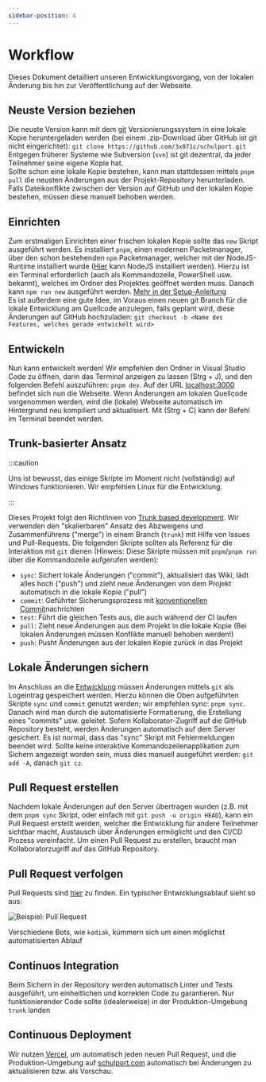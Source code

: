 ```yaml
---
sidebar-position: 4
---
```


# Workflow

Dieses Dokument detailliert unseren Entwicklungsvorgang, von der lokalen Änderung bis hin zur Veröffentlichung auf der Webseite.

## Neuste Version beziehen

Die neuste Version kann mit dem [git](https://git-scm.com/) Versionierungssystem in eine lokale Kopie heruntergeladen werden (bei einem .zip-Download über GitHub ist git nicht eingerichtet): `git clone https://github.com/3x071c/schulport.git` Entgegen früherer Systeme wie Subversion (`svn`) ist git dezentral, da jeder Teilnehmer seine eigene Kopie hat.  
Sollte schon eine lokale Kopie bestehen, kann man stattdessen mittels `pnpm pull` die neusten Änderungen aus der Projekt-Repository herunterladen. Falls Dateikonflikte zwischen der Version auf GitHub und der lokalen Kopie bestehen, müssen diese manuell behoben werden.

## Einrichten

Zum erstmaligen Einrichten einer frischen lokalen Kopie sollte das `new` Skript ausgeführt werden. Es installiert `pnpm`, einen modernen Packetmanager, über den schon bestehenden `npm` Packetmanager, welcher mit der NodeJS-Runtime installiert wurde ([Hier](https://nodejs.org) kann NodeJS installiert werden). Hierzu ist ein Terminal erforderlich (auch als Kommandozeile, PowerShell usw. bekannt), welches im Ordner des Projektes geöffnet werden muss. Danach kann `npm run new` ausgeführt werden. [Mehr in der Setup-Anleitung](setup)  
Es ist außerdem eine gute Idee, im Voraus einen neuen git Branch für die lokale Entwicklung am Quellcode anzulegen, falls geplant wird, diese Änderungen auf GitHub hochzuladen: `git checkout -b <Name des Features, welches gerade entwickelt wird>`

## Entwickeln

Nun kann entwickelt werden! Wir empfehlen den Ordner in Visual Studio Code zu öffnen, darin das Terminal anzeigen zu lassen (Strg + J), und den folgenden Befehl auszuführen: `pnpm dev`. Auf der URL [localhost:3000](http://localhost:3000) befindet sich nun die Webseite. Wenn Änderungen am lokalen Quellcode vorgenommen werden, wird die (lokale) Webseite automatisch im Hintergrund neu kompiliert und aktualisiert. Mit (Strg + C) kann der Befehl im Terminal beendet werden.

## Trunk-basierter Ansatz

:::caution

Uns ist bewusst, das einige Skripte im Moment nicht (vollständig) auf Windows funktionieren. Wir empfehlen Linux für die Entwicklung.

:::

Dieses Projekt folgt den Richtlinien von [Trunk based development](https://trunkbaseddevelopment.com/). Wir verwenden den "skalierbaren" Ansatz des Abzweigens und Zusammenführens ("merge") in einem Branch (`trunk`) mit Hilfe von Issues und Pull-Requests. Die folgenden Skripte sollten als Referenz für die Interaktion mit `git` dienen (Hinweis: Diese Skripte müssen mit `pnpm`/`pnpm run` über die Kommandozeile aufgerufen werden):

-   `sync`: Sichert lokale Änderungen ("commit"), aktualisiert das Wiki, lädt alles hoch ("push") und zieht neue Änderungen von dem Projekt automatisch in die lokale Kopie ("pull")
-   `commit`: Geführter Sicherungsprozess mit [konventionellen Commit](https://github.com/commitizen/cz-cli)nachrichten
-   `test`: Führt die gleichen Tests aus, die auch während der CI laufen
-   `pull`: Zieht neue Änderungen aus dem Projekt in die lokale Kopie (Bei lokalen Änderungen müssen Konflikte manuell behoben werden!)
-   `push`: Pusht Änderungen aus der lokalen Kopie zurück in das Projekt

## Lokale Änderungen sichern

Im Anschluss an die [Entwicklung](#entwickeln) müssen Änderungen mittels `git` als Logeintrag gespeichert werden. Hierzu können die Oben aufgeführten Skripte `sync` und `commit` genutzt werden; wir empfehlen sync: `pnpm sync`. Danach wird man durch die automatisierte Formatierung, die Erstellung eines "commits" usw. geleitet. Sofern Kollaborator-Zugriff auf die GitHub Repository besteht, werden Änderungen automatisch auf dem Server gesichert. Es ist normal, dass das "sync" Skript mit Fehlermeldungen beendet wird. Sollte keine interaktive Kommandozeilenapplikation zum Sichern angezeigt worden sein, muss dies manuell ausgeführt werden: `git add -A`, danach `git cz`.

## Pull Request erstellen

Nachdem lokale Änderungen auf den Server übertragen wurden (z.B. mit dem `pnpm sync` Skript, oder einfach mit `git push -u origin HEAD`), kann ein Pull Request erstellt werden, welcher die Entwicklung für andere Teilnehmer sichtbar macht, Austausch über Änderungen ermöglicht und den CI/CD Prozess vereinfacht. Um einen Pull Request zu erstellen, braucht man Kollaboratorzugriff auf das GitHub Repository.

## Pull Request verfolgen

Pull Requests sind [hier](https://github.com/3x071c/schulport/pulls?q=is%3Apr) zu finden. Ein typischer Entwicklungsablauf sieht so aus:

![Beispiel: Pull Request](/img/pr.png)

Verschiedene Bots, wie `kodiak`, kümmern sich um einen möglichst automatisierten Ablauf

## Continuos Integration

Beim Sichern in der Repository werden automatisch Linter und Tests ausgeführt, um einheitlichen und korrekten Code zu garantieren. Nur funktionierender Code sollte (idealerweise) in der Produktion-Umgebung `trunk` landen

## Continuous Deployment

Wir nutzen [Vercel](https://vercel.com/), um automatisch jeden neuen Pull Request, und die Produktion-Umgebung auf [schulport.com](https://schulport.com) automatisch bei Änderungen zu aktualisieren bzw. als Vorschau.
